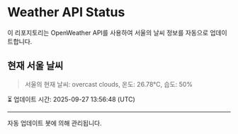 
# Weather API Status

이 리포지토리는 OpenWeather API를 사용하여 서울의 날씨 정보를 자동으로 업데이트합니다.

## 현재 서울 날씨
> 서울의 현재 날씨: overcast clouds, 온도: 26.78°C, 습도: 50%

⏳ 업데이트 시간: 2025-09-27 13:56:48 (UTC)

---
자동 업데이트 봇에 의해 관리됩니다.

